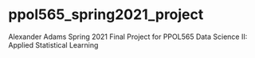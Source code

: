 # ppol565_spring2021_project
Alexander Adams Spring 2021 Final Project for PPOL565 Data Science II: Applied Statistical Learning
